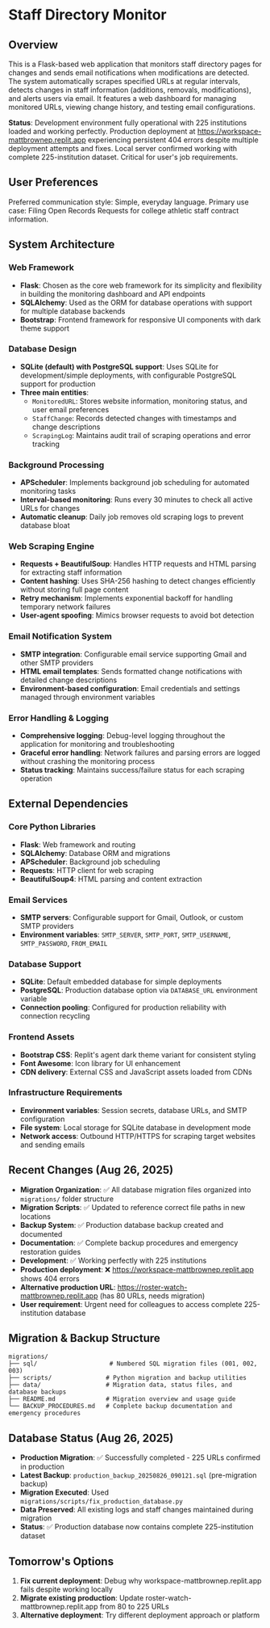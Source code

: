 # Staff Directory Monitor

## Overview

This is a Flask-based web application that monitors staff directory pages for changes and sends email notifications when modifications are detected. The system automatically scrapes specified URLs at regular intervals, detects changes in staff information (additions, removals, modifications), and alerts users via email. It features a web dashboard for managing monitored URLs, viewing change history, and testing email configurations.

**Status**: Development environment fully operational with 225 institutions loaded and working perfectly. Production deployment at https://workspace-mattbrownep.replit.app experiencing persistent 404 errors despite multiple deployment attempts and fixes. Local server confirmed working with complete 225-institution dataset. Critical for user's job requirements.

## User Preferences

Preferred communication style: Simple, everyday language.
Primary use case: Filing Open Records Requests for college athletic staff contract information.

## System Architecture

### Web Framework
- **Flask**: Chosen as the core web framework for its simplicity and flexibility in building the monitoring dashboard and API endpoints
- **SQLAlchemy**: Used as the ORM for database operations with support for multiple database backends
- **Bootstrap**: Frontend framework for responsive UI components with dark theme support

### Database Design
- **SQLite (default) with PostgreSQL support**: Uses SQLite for development/simple deployments, with configurable PostgreSQL support for production
- **Three main entities**:
  - `MonitoredURL`: Stores website information, monitoring status, and user email preferences
  - `StaffChange`: Records detected changes with timestamps and change descriptions
  - `ScrapingLog`: Maintains audit trail of scraping operations and error tracking

### Background Processing
- **APScheduler**: Implements background job scheduling for automated monitoring tasks
- **Interval-based monitoring**: Runs every 30 minutes to check all active URLs for changes
- **Automatic cleanup**: Daily job removes old scraping logs to prevent database bloat

### Web Scraping Engine
- **Requests + BeautifulSoup**: Handles HTTP requests and HTML parsing for extracting staff information
- **Content hashing**: Uses SHA-256 hashing to detect changes efficiently without storing full page content
- **Retry mechanism**: Implements exponential backoff for handling temporary network failures
- **User-agent spoofing**: Mimics browser requests to avoid bot detection

### Email Notification System
- **SMTP integration**: Configurable email service supporting Gmail and other SMTP providers
- **HTML email templates**: Sends formatted change notifications with detailed change descriptions
- **Environment-based configuration**: Email credentials and settings managed through environment variables

### Error Handling & Logging
- **Comprehensive logging**: Debug-level logging throughout the application for monitoring and troubleshooting
- **Graceful error handling**: Network failures and parsing errors are logged without crashing the monitoring process
- **Status tracking**: Maintains success/failure status for each scraping operation

## External Dependencies

### Core Python Libraries
- **Flask**: Web framework and routing
- **SQLAlchemy**: Database ORM and migrations
- **APScheduler**: Background job scheduling
- **Requests**: HTTP client for web scraping
- **BeautifulSoup4**: HTML parsing and content extraction

### Email Services
- **SMTP servers**: Configurable support for Gmail, Outlook, or custom SMTP providers
- **Environment variables**: `SMTP_SERVER`, `SMTP_PORT`, `SMTP_USERNAME`, `SMTP_PASSWORD`, `FROM_EMAIL`

### Database Support
- **SQLite**: Default embedded database for simple deployments
- **PostgreSQL**: Production database option via `DATABASE_URL` environment variable
- **Connection pooling**: Configured for production reliability with connection recycling

### Frontend Assets
- **Bootstrap CSS**: Replit's agent dark theme variant for consistent styling
- **Font Awesome**: Icon library for UI enhancement
- **CDN delivery**: External CSS and JavaScript assets loaded from CDNs

### Infrastructure Requirements
- **Environment variables**: Session secrets, database URLs, and SMTP configuration
- **File system**: Local storage for SQLite database in development mode
- **Network access**: Outbound HTTP/HTTPS for scraping target websites and sending emails

## Recent Changes (Aug 26, 2025)
- **Migration Organization**: ✅ All database migration files organized into `migrations/` folder structure
- **Migration Scripts**: ✅ Updated to reference correct file paths in new locations
- **Backup System**: ✅ Production database backup created and documented
- **Documentation**: ✅ Complete backup procedures and emergency restoration guides
- **Development**: ✅ Working perfectly with 225 institutions
- **Production deployment**: ❌ https://workspace-mattbrownep.replit.app shows 404 errors
- **Alternative production URL**: https://roster-watch-mattbrownep.replit.app (has 80 URLs, needs migration)
- **User requirement**: Urgent need for colleagues to access complete 225-institution database

## Migration & Backup Structure
```
migrations/
├── sql/                    # Numbered SQL migration files (001, 002, 003)
├── scripts/               # Python migration and backup utilities
├── data/                  # Migration data, status files, and database backups
├── README.md              # Migration overview and usage guide
└── BACKUP_PROCEDURES.md   # Complete backup documentation and emergency procedures
```

## Database Status (Aug 26, 2025)
- **Production Migration**: ✅ Successfully completed - 225 URLs confirmed in production
- **Latest Backup**: `production_backup_20250826_090121.sql` (pre-migration backup)
- **Migration Executed**: Used `migrations/scripts/fix_production_database.py`
- **Data Preserved**: All existing logs and staff changes maintained during migration
- **Status**: ✅ Production database now contains complete 225-institution dataset

## Tomorrow's Options
1. **Fix current deployment**: Debug why workspace-mattbrownep.replit.app fails despite working locally
2. **Migrate existing production**: Update roster-watch-mattbrownep.replit.app from 80 to 225 URLs
3. **Alternative deployment**: Try different deployment approach or platform